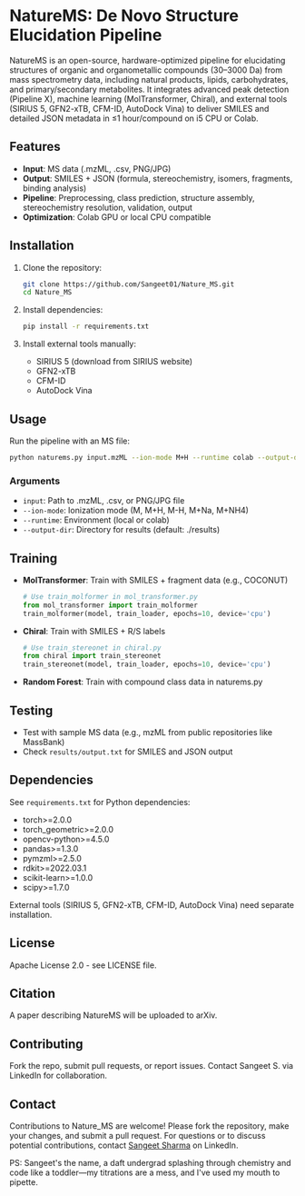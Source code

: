 
# NatureMS: De Novo Structure Elucidation Pipeline

NatureMS is an open-source, hardware-optimized pipeline for elucidating structures of organic and organometallic compounds (30–3000 Da) from mass spectrometry data, including natural products, lipids, carbohydrates, and primary/secondary metabolites. It integrates advanced peak detection (Pipeline X), machine learning (MolTransformer, Chiral), and external tools (SIRIUS 5, GFN2-xTB, CFM-ID, AutoDock Vina) to deliver SMILES and detailed JSON metadata in ≤1 hour/compound on i5 CPU or Colab.

## Features

- **Input**: MS data (.mzML, .csv, PNG/JPG)
- **Output**: SMILES + JSON (formula, stereochemistry, isomers, fragments, binding analysis)
- **Pipeline**: Preprocessing, class prediction, structure assembly, stereochemistry resolution, validation, output
- **Optimization**: Colab GPU or local CPU compatible

## Installation

1. Clone the repository:
   ```bash
   git clone https://github.com/Sangeet01/Nature_MS.git
   cd Nature_MS
   ```

2. Install dependencies:
   ```bash
   pip install -r requirements.txt
   ```

3. Install external tools manually:
   - SIRIUS 5 (download from SIRIUS website)
   - GFN2-xTB
   - CFM-ID
   - AutoDock Vina

## Usage

Run the pipeline with an MS file:
```bash
python naturems.py input.mzML --ion-mode M+H --runtime colab --output-dir ./results
```

### Arguments

- `input`: Path to .mzML, .csv, or PNG/JPG file
- `--ion-mode`: Ionization mode (M, M+H, M-H, M+Na, M+NH4)
- `--runtime`: Environment (local or colab)
- `--output-dir`: Directory for results (default: ./results)

## Training

- **MolTransformer**: Train with SMILES + fragment data (e.g., COCONUT)
  ```python
  # Use train_molformer in mol_transformer.py
  from mol_transformer import train_molformer
  train_molformer(model, train_loader, epochs=10, device='cpu')
  ```

- **Chiral**: Train with SMILES + R/S labels
  ```python
  # Use train_stereonet in chiral.py
  from chiral import train_stereonet
  train_stereonet(model, train_loader, epochs=10, device='cpu')
  ```

- **Random Forest**: Train with compound class data in naturems.py

## Testing

- Test with sample MS data (e.g., mzML from public repositories like MassBank)
- Check `results/output.txt` for SMILES and JSON output

## Dependencies

See `requirements.txt` for Python dependencies:
- torch>=2.0.0
- torch_geometric>=2.0.0
- opencv-python>=4.5.0
- pandas>=1.3.0
- pymzml>=2.5.0
- rdkit>=2022.03.1
- scikit-learn>=1.0.0
- scipy>=1.7.0

External tools (SIRIUS 5, GFN2-xTB, CFM-ID, AutoDock Vina) need separate installation.

## License

Apache License 2.0 - see LICENSE file.

## Citation
A paper describing NatureMS will be uploaded to arXiv.


## Contributing
Fork the repo, submit pull requests, or report issues. Contact Sangeet S. via LinkedIn for collaboration.


## Contact
Contributions to Nature_MS are welcome! Please fork the repository, make your changes, and submit a pull request. For questions or to discuss potential contributions, contact [Sangeet Sharma](https://www.linkedin.com/in/sangeet-sangiit01) on LinkedIn.

PS: Sangeet's the name, a daft undergrad splashing through chemistry and code like a toddler—my titrations are a mess, and I've used my mouth to pipette.
